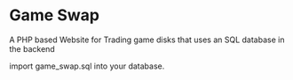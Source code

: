 # Game Swap
A PHP based Website for Trading game disks that uses an SQL database in the backend

import game_swap.sql into your database.
